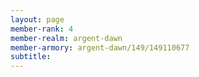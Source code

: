 ```yaml
---
layout: page
member-rank: 4
member-realm: argent-dawn
member-armory: argent-dawn/149/149110677
subtitle: 
---
```



